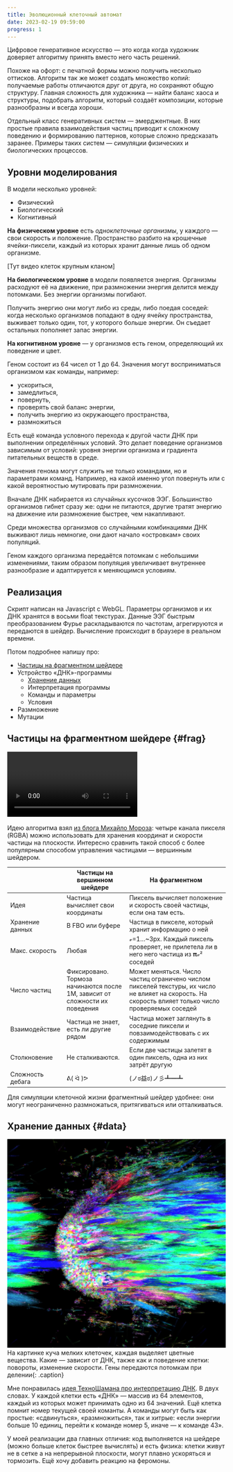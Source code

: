 ```yaml
---
title: Эволюционный клеточный автомат
date: 2023-02-19 09:59:00
progress: 1
---
```


Цифровое генеративное искусство — это когда когда художник доверяет алгоритму принять вместо него часть решений.

Похоже на офорт: с печатной формы можно получить несколько оттисков. Алгоритм так же может создать множество копий: получаемые работы отличаются друг от друга, но сохраняют общую структуру. Главная сложность для художника — найти баланс хаоса и структуры, подобрать алгоритм, который создаёт композиции, которые разнообразны и всегда хороши.

Отдельный класс генеративных систем — эмерджентные. В них простые правила взаимодействия частиц приводит к сложному поведению и формированию паттернов, которые сложно предсказать заранее. Примеры таких систем — симуляции физических и биологических процессов.

<!-- В нашей работе мы объединяем модель эволюционирующей клеточной культуры с данными электроэнцефалограмм художников и посетителей выставок. -->

## Уровни моделирования

В модели несколько уровней:

- Физический
- Биологический
- Когнитивный

**На физическом уровне** есть *одноклеточные организмы*, у каждого — свои скорость и положение. Пространство разбито на крошечные ячейки-пиксели, каждый из которых хранит данные лишь об одном организме.

[Тут видео клеток крупным кланом]

**На биологическом уровне** в модели появляется энергия. Организмы расходуют её на движение, при размножении энергия делится между потомками. Без энергии организмы погибают.

Получить энергию они могут либо из среды, либо поедая соседей: когда несколько организмов попадают в одну ячейку пространства, выживает только один, тот, у которого больше энергии. Он съедает остальных пополняет запас энергии.

**На когнитивном уровне** — у организмов есть геном, определяющий их поведение и цвет.

Геном состоит из 64 чисел от 1 до 64. Значения могут восприниматься организмом как команды, например: 

- ускориться,
- замедлиться,
- повернуть,
- проверять свой баланс энергии,
- получить энергию из окружающего пространства,
- размножиться

Есть ещё команда условного перехода к другой части ДНК при выполнении определённых условий. Это делает поведение организмов зависимым от условий: уровня энергии организма и градиента питательных веществ в среде.

Значения генома могут служить не только командами, но и параметрами команд. Например, на какой именно угол повернуть или с какой вероятностью мутировать при размножении.

Вначале ДНК набирается из случайных кусочков ЭЭГ. Большинство организмов гибнет сразу же: одни не питаются, другие тратят энергию на движение или размножение быстрее, чем накапливают.

Среди множества организмов со случайными комбинациями ДНК выживают лишь немногие, они дают начало «островкам» своих популяций.

Геном каждого организма передаётся потомкам с небольшими изменениями, таким образом популяция увеличивает внутреннее разнообразие и адаптируется к меняющимся условиям.

<!-- **ЭЭГ** -->

<!-- Мозговая активность художников и посетителей выставки меняет среду, в которой живут организмы: насыщенность энергией, вязкость, маневренность, мутагенность, силу взаимного отталкивания организмов. Данные каждого из 19 электродов определяют параметры своего участка картины, создаваемой генеративным алгоритмом. Положения участков соответствуют положению датчиков на голове. -->

<!-- Изменения среды видны косвенно, через изменения в популяциях. -->

<!-- Моментальные данные ЭЭГ задают начальные значений генома. -->

## Реализация

Скрипт написан на Javascript с WebGL. Параметры организмов и их ДНК хранятся в восьми float текстурах. Данные ЭЭГ быстрым преобразованием Фурье раскладываются по частотам, агрегируются и передаются в шейдер. Вычисление происходит в браузере в реальном времени.

Потом подробнее напишу про:
- [Частицы на фрагментном шейдере](#frag)
- Устройство «ДНК»-программы
	- [Хранение данных](#data)
	- Интерпретация программы
	- Команды и параметры
	- Условия
- Размножение
- Мутации


## Частицы на фрагментном шейдере {#frag}

<video controls><source src="/assets/media/cell-dna-1.mp4" type="video/mp4"></video>

Идею алгоритма взял [из блога Михайло Мороза](https://michaelmoroz.github.io/Reintegration-Tracking/): четыре канала пикселя (RGBA) можно использовать для хранения координат и скорости частицы на плоскости. Интересно сравнить такой способ с более популярным способом управления частицами — вершинным шейдером.

||Частицы на вершинном шейдере|На фрагментном|
|-|-|-|
|Идея|Частица вычисляет свои координаты|Пиксель вычисляет положение и скорость своей частицы, если она там есть.|
|Хранение данных|В FBO или буфере|Частица в пикселе, который хранит информацию о ней|
|Макс. скорость|Любая|𝓋=1…~3px. Каждый пиксель проверяет, не прилетела ли в него него частица из 𝛑𝓋² соседей|
|Число частиц|Фиксировано. Тормоза начинаются после 1M, зависит от сложности их поведения|Может меняться. Число частиц ограничено числом пикселей текстуры, их число не влияет на скорость. На скорость влияет только число проверяемых соседей|
|Взаимодействие|Частица не знает, есть ли другие рядом|Частица может заглянуть в соседние пиксели и повзаимодействовать с их содержимым|
|Столкновение|Не сталкиваются.|Если две частицы залетят в один пиксель, одна из них затрёт другую|
|Сложность дебага|ᕕ( ᐛ )ᕗ|(ノಠ益ಠ)ノ彡┻━┻|

Для симуляции клеточной жизни фрагментный шейдер удобнее: они могут неограниченно размножаться, притягиваться или отталкиваться.


## Хранение данных {#data}

![](/assets/media/2023-02-22-02-11-58.png)
На картинке куча мелких клеточек, каждая выделяет цветные вещества. Какие — зависит от ДНК, также как и поведение клетки: повороты, изменение скорости. Гены передаются потомкам при делении{: .caption}

Мне понравилась [идея ТехноШамана про интерпретацию ДНК](https://www.youtube.com/watch?v=jXa5IASmlkg). В двух словах. У каждой клетки есть «ДНК» — массив из 64 элементов, каждый из которых может принимать одно из 64 значений. Ещё клетка помнит номер текущей своей команты. А команды могут быть как простые: «сдвинуться», «размножиться», так и хитрые: «если энергии больше 10 единиц, перейти к команде номер 5, иначе — к команде 43».

У моей реализации два главных отличия: код выполняется на шейдере (можно больше клеток быстрее вычислять) и есть физика: клетки живут не в сетке а на непрерывной плоскости, могут плавно ускоряться и тормозить. Ещё хочу добавить реакцию на феромоны.


